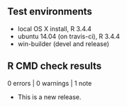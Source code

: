 ## Test environments
* local OS X install, R 3.4.4
* ubuntu 14.04 (on travis-ci), R 3.4.4
* win-builder (devel and release)

## R CMD check results

0 errors | 0 warnings | 1 note

* This is a new release.
